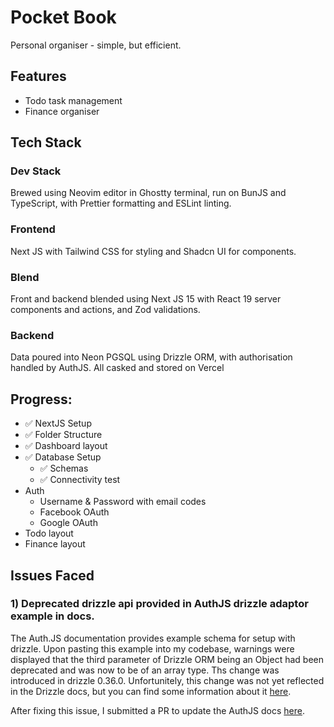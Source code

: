 # Pocket Book

Personal organiser - simple, but efficient.

## Features

- Todo task management
- Finance organiser

## Tech Stack

### Dev Stack

Brewed using Neovim editor in Ghostty terminal, run on BunJS and TypeScript, with Prettier
formatting and ESLint linting.

### Frontend

Next JS with Tailwind CSS for styling and Shadcn UI for components.

### Blend

Front and backend blended using Next JS 15 with React 19 server components and actions, and Zod
validations.

### Backend

Data poured into Neon PGSQL using Drizzle ORM, with authorisation handled by AuthJS. All casked and
stored on Vercel

## Progress:

- ✅ NextJS Setup
- ✅ Folder Structure
- ✅ Dashboard layout
- ✅ Database Setup
  - ✅ Schemas
  - ✅ Connectivity test
- Auth
  - Username & Password with email codes
  - Facebook OAuth
  - Google OAuth
- Todo layout
- Finance layout

## Issues Faced

### 1) Deprecated drizzle api provided in AuthJS drizzle adaptor example in docs.

The Auth.JS documentation provides example schema for setup with drizzle. Upon pasting this example
into my codebase, warnings were displayed that the third parameter of Drizzle ORM being an Object
had been deprecated and was now to be of an array type. Ths change was introduced in drizzle 0.36.0.
Unfortunitely, this change was not yet reflected in the Drizzle docs, but you can find some
information about it [here](https://github.com/drizzle-team/drizzle-orm/releases/tag/0.36.0).

After fixing this issue, I submitted a PR to update the AuthJS docs
[here](https://github.com/nextauthjs/next-auth/pull/12285).
